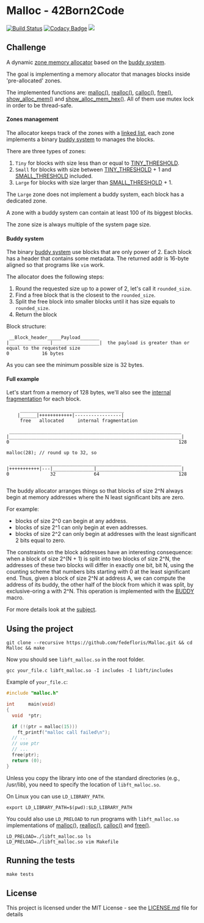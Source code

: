# Malloc - 42Born2Code
[![Build Status](https://travis-ci.com/fedefloris/Malloc.svg?branch=master)](https://travis-ci.com/fedefloris/Malloc) [![Codacy Badge](https://api.codacy.com/project/badge/Grade/7b0423c42b984f079c972bf75ca1508a)](https://www.codacy.com?utm_source=github.com&amp;utm_medium=referral&amp;utm_content=fedefloris/Malloc&amp;utm_campaign=Badge_Grade)  ![](https://img.shields.io/github/license/fedefloris/Malloc.svg)

## Challenge
A dynamic [zone memory allocator](https://en.wikipedia.org/wiki/Region-based_memory_management) based on the [buddy system](https://en.wikipedia.org/wiki/Buddy_memory_allocation).

The goal is implementing a memory allocator that manages blocks inside 'pre-allocated' zones.

The implemented functions are: [malloc()](srcs/allocate/malloc.c), [realloc()](srcs/allocate/realloc.c), [calloc()](srcs/allocate/calloc.c), [free()](srcs/free/free.c), [show_alloc_mem()](srcs/display/show_alloc_mem.c) and [show_alloc_mem_hex()](srcs/display/show_alloc_mem_hex.c). All of them use mutex lock in order to be thread-safe.

#### Zones management

The allocator keeps track of the zones with a [linked list](https://en.wikipedia.org/wiki/Linked_list), each zone implements a binary [buddy system](https://en.wikipedia.org/wiki/Buddy_memory_allocation) to manages the blocks.

There are three types of zones:
1) `Tiny` for blocks with size less than or equal to [TINY_THRESHOLD](https://github.com/fedefloris/Malloc/blob/adee1c67b6904728c90e80834853a7d2294b4d10/includes/malloc.h#L86).
2) `Small` for blocks with size between [TINY_THRESHOLD](https://github.com/fedefloris/Malloc/blob/adee1c67b6904728c90e80834853a7d2294b4d10/includes/malloc.h#L86) + 1 and [SMALL_THRESHOLD](https://github.com/fedefloris/Malloc/blob/adee1c67b6904728c90e80834853a7d2294b4d10/includes/malloc.h#L89) included.
3) `Large` for blocks with size larger than [SMALL_THRESHOLD](https://github.com/fedefloris/Malloc/blob/adee1c67b6904728c90e80834853a7d2294b4d10/includes/malloc.h#L89) + 1.

The `Large` zone does not implement a buddy system, each block has a dedicated zone.

A zone with a buddy system can contain at least 100 of its biggest blocks.

The zone size is always multiple of the system page size.

#### Buddy system

The binary [buddy system](https://en.wikipedia.org/wiki/Buddy_memory_allocation) use blocks that are only power of 2.
Each block has a header that contains some metadata.
The returned addr is 16-byte aligned so that programs like `vim` work.

The allocator does the following steps:
1) Round the requested size up to a power of 2, let's call it `rounded_size`.
2) Find a free block that is the closest to the `rounded_size`.
3) Split the free block into smaller blocks until it has size equals to `rounded_size`.
4) Return the block

Block structure:
```
 __Block_header_____Payload_______
|_______________|_________________|  the payload is greater than or equal to the requested size
0            16 bytes                
```
As you can see the minimum possible size is 32 bytes.

#### Full example
   
Let's start from a memory of 128 bytes, we'll also see the [internal fragmentation](https://en.wikipedia.org/wiki/Fragmentation_(computing)#Internal_fragmentation) for each block.
```
     ______________________________________
    |______|++++++++++++|-----------------|
     free   allocated     internal fragmentation

 _______________________________________________________________
|_______________________________________________________________|
0                                                              128

malloc(28); // round up to 32, so 

 _______________________________________________________________
|+++++++++++|---|_______________|_______________________________|
0               32              64                             128


```
The buddy allocator arranges things so that blocks of size 2^N always begin at memory addresses where the N least significant bits are zero.

For example:
- blocks of size 2^0 can begin at any address. 
- blocks of size 2^1 can only begin at even addresses. 
- blocks of size 2^2 can only begin at addresses with the least significant 2 bits equal to zero.

The constraints on the block addresses have an interesting consequence: when a block of size 2^(N + 1) is split into two blocks of size 2^N, the addresses of these two blocks will differ in exactly one bit, bit N, using the counting scheme that numbers bits starting with 0 at the least significant end. Thus, given a block of size 2^N at address A, we can compute the address of its buddy, the other half of the block from which it was split, by exclusive-oring a with 2^N.
This operation is implemented with the [BUDDY](https://github.com/fedefloris/Malloc/blob/6fd5f9286d248f04e60ef6874ce0916c39728683/includes/malloc.h#L40) macro.

For more details look at the [subject](subject.pdf).

## Using the project
```console
git clone --recursive https://github.com/fedefloris/Malloc.git && cd Malloc && make
```
Now you should see `libft_malloc.so` in the root folder.
```console
gcc your_file.c libft_malloc.so -I includes -I libft/includes
```
Example of `your_file.c`:
```c
#include "malloc.h"

int     main(void)
{
  void  *ptr;

  if (!(ptr = malloc(15)))
    ft_printf("malloc call failed\n");
  // ...
  // use ptr
  // ...
  free(ptr);
  return (0);
}
```
Unless you copy the library into one of the standard directories (e.g., /usr/lib), you need to specify the location of `libft_malloc.so`.

On Linux you can use `LD_LIBRARY_PATH`.
```console
export LD_LIBRARY_PATH=$(pwd):$LD_LIBRARY_PATH
```

You could also use `LD_PRELOAD` to run programs with `libft_malloc.so` implementations of [malloc()](srcs/allocate/malloc.c), [realloc()](srcs/allocate/realloc.c), [calloc()](srcs/allocate/calloc.c) and [free()](srcs/free/free.c).
```console
LD_PRELOAD=./libft_malloc.so ls
LD_PRELOAD=./libft_malloc.so vim Makefile
```
## Running the tests
```console
make tests
```
## License
This project is licensed under the MIT License - see the [LICENSE.md](LICENSE) file for details
